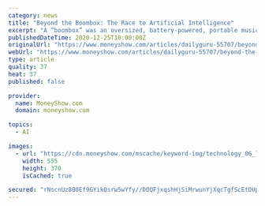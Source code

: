 ```yaml
---
category: news
title: "Beyond the Boombox: The Race to Artificial Intelligence"
excerpt: "A “boombox” was an oversized, battery-powered, portable music machine; it is an artifact of a very particular time in American culture, re"
publishedDateTime: 2020-12-25T10:00:00Z
originalUrl: "https://www.moneyshow.com/articles/dailyguru-55707/beyond-the-boombox-the-race-to-artificial-intelligence/"
webUrl: "https://www.moneyshow.com/articles/dailyguru-55707/beyond-the-boombox-the-race-to-artificial-intelligence/"
type: article
quality: 37
heat: 37
published: false

provider:
  name: MoneyShow.com
  domain: moneyshow.com

topics:
  - AI

images:
  - url: "https://cdn.moneyshow.com/mscache/keyword-img/technology_06_lrg.jpg"
    width: 555
    height: 370
    isCached: true

secured: "rNscnUz800Ef9GYikQsrw5wYfy//DOQFjxqshHjSiMrwunYjXqcTgfScEtDUp3C+v5VExjRVdbuFf05EdrbNUWGnhWNy4BNr284iMLqo/Mp1L4kvyeSkZTdSqUS/2QgoXt3/P31Ia7XEtOjeLhXgeyQQCD1OreBaPujjZmd70prpPLlE9zBJ1a8vlInD49aufYzpnfDDOUDPlsle9IJn862k/buw9qKPGR/n2B80HLXD+OYIshe/UpEQuWN+n8NXkROS8BBpG5qK+NVGVW1qVpftue/UrFzAf5it+rhXT+k5iLbdxS5Qk8BEzVCuteXL+2B0rA0KxjcpEQcmmJOLkKL3v+eLc43LpYpZEcjPdjk=;TwVM1htESGUtncoy/iSivw=="
---
```


